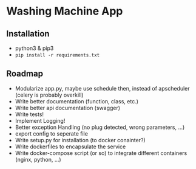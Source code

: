 Washing Machine App
===================

Installation
------------

* python3 & pip3
* `pip install -r requirements.txt`

Roadmap
-------

* Modularize app.py, maybe use schedule then, instead of apscheduler (celery is probably overkill)
* Write better documentation (function, class, etc.)
* Write better api documentation (swagger)
* Write tests!
* Implement Logging!
* Better exception Handling (no plug detected, wrong parameters, ...)
* export config to seperate file
* Write setup.py for installation (to docker conainter?)
* Write dockerfiles to encapsulate the service
* Write docker-compose script (or so) to integrate different containers (nginx, python, ...)